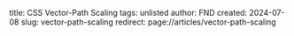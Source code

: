 title: CSS Vector-Path Scaling
tags: unlisted
author: FND
created: 2024-07-08
slug: vector-path-scaling
redirect: page://articles/vector-path-scaling

